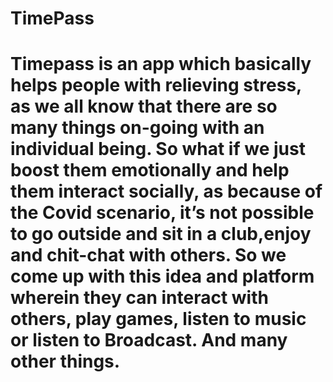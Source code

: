 
<H1> TimePass <H1>
<p> Timepass is an app which basically helps people with relieving stress, as we all know that there are so many things on-going with an individual being. So what if we just boost them emotionally and help them interact socially, as because of the Covid scenario, it’s not possible to go outside and sit in a club,enjoy and chit-chat with others. So we come up with this idea and platform wherein they can interact with others, play games, listen to music or listen to Broadcast. And many other things. <p>
<!--  <img src="Screenshots/" height="400"  />  <img src="Screenshots/" height="400"  /> 
<img src="Screenshots/WhatsApp Image 2021-02-07 at 11.40.44 PM.jpeg" height="400"  /> <img src="Screenshots/WhatsApp Image 2021-02-07 at 11.40.46 PM.jpeg" height="400"  />  -->
